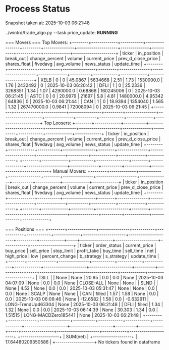# Process Status

Snapshot taken at: 2025-10-03 06:21:48

../wintrd/trade_algo.py --task price_update: **RUNNING**

=== Movers ===
Top Movers:
+--------+-------------+-----------+----------------+---------+---------------+--------------------+--------------+----------+------------+-------------+---------------------+
| ticker | in_position | break_out | change_percent |  volume | current_price | prev_d_close_price | shares_float | fivedavg | avg_volume | news_status |     update_time     |
+--------+-------------+-----------+----------------+---------+---------------+--------------------+--------------+----------+------------+-------------+---------------------+
|  XELB  |      0      |     0     |    45.0867     | 5634668 |      2.51     |        1.73        |  1530000.0   |   1.76   |  2432492   |      0      | 2025-10-03 06:20:42 |
|  DFLI  |      1      |     0     |    25.2336     | 3268351 |      1.34     |        1.07        |  4290000.0   | 0.68868  | 160245006  |      0      | 2025-10-03 06:21:45 |
|  ASTC  |      0      |     0     |    20.9979     |  21697  |      5.8      |        4.81        |  1480000.0   | 4.95342  |   64836    |      0      | 2025-10-03 06:21:44 |
|  CAN   |      1      |     0     |    18.9394     | 1354040 |     1.565     |        1.32        | 267470000.0  |  0.9841  |  72008094  |      0      | 2025-10-03 06:21:45 |
+--------+-------------+-----------+----------------+---------+---------------+--------------------+--------------+----------+------------+-------------+---------------------+
Top Loosers:
+--------+-------------+-----------+----------------+--------+---------------+--------------------+--------------+----------+------------+-------------+-------------+
| ticker | in_position | break_out | change_percent | volume | current_price | prev_d_close_price | shares_float | fivedavg | avg_volume | news_status | update_time |
+--------+-------------+-----------+----------------+--------+---------------+--------------------+--------------+----------+------------+-------------+-------------+
+--------+-------------+-----------+----------------+--------+---------------+--------------------+--------------+----------+------------+-------------+-------------+
Manual Movers:
+--------+-------------+-----------+----------------+--------+---------------+--------------------+--------------+----------+------------+-------------+-------------+
| ticker | in_position | break_out | change_percent | volume | current_price | prev_d_close_price | shares_float | fivedavg | avg_volume | news_status | update_time |
+--------+-------------+-----------+----------------+--------+---------------+--------------------+--------------+----------+------------+-------------+-------------+
+--------+-------------+-----------+----------------+--------+---------------+--------------------+--------------+----------+------------+-------------+-------------+

=== Positions ===
+--------+--------------+---------------+-----------+------------+------------+-------------+---------------------+---------------------+----------+------------+-----+----------------+---------------------+------------+---------------------+
| ticker | order_status | current_price | buy_price | sell_price | stop_limit | profit_take |       buy_time      |      sell_time      |   net    | high_price | low | percent_change |      b_strategy     | s_strategy |     update_time     |
+--------+--------------+---------------+-----------+------------+------------+-------------+---------------------+---------------------+----------+------------+-----+----------------+---------------------+------------+---------------------+
|  TSLL  |              |      None     |    None   |   20.95    |    0.0     |     0.0     |         None        | 2025-10-03 04:07:09 |   None   |    0.0     | 0.0 |      None      |      CLOSE-ALL      |    None    |         None        |
|  SLND  |              |      None     |    4.52   |    None    |    0.0     |     0.0     | 2025-10-03 05:31:47 |         None        |   None   |    0.0     | 0.0 |      None      |        SCALP        |    None    |         None        |
|  CAN   |    filled    |      1.57     |    1.58   |    None    |    0.0     |     0.0     | 2025-10-03 06:06:46 |         None        | -12.6582 |    1.58    | 0.0 |   -0.632911    |  LONG-TrendUp463304 |    None    | 2025-10-03 06:21:48 |
|  DFLI  |    filled    |      1.34     |    1.32   |    None    |    0.0     |     0.0     | 2025-10-03 06:14:39 |         None        |  30.303  |    1.34    | 0.0 |    1.51515     | LONG-MACDZero185441 |    None    | 2025-10-03 06:21:48 |
+--------+--------------+---------------+-----------+------------+------------+-------------+---------------------+---------------------+----------+------------+-----+----------------+---------------------+------------+---------------------+
+-------------------+
|      SUM(net)     |
+-------------------+
| 17.64480209350586 |
+-------------------+
No tickers found in dataframe

